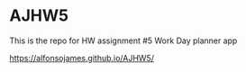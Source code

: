# AJHW5
This is the repo for HW assignment #5
Work Day planner app

https://alfonsojames.github.io/AJHW5/
